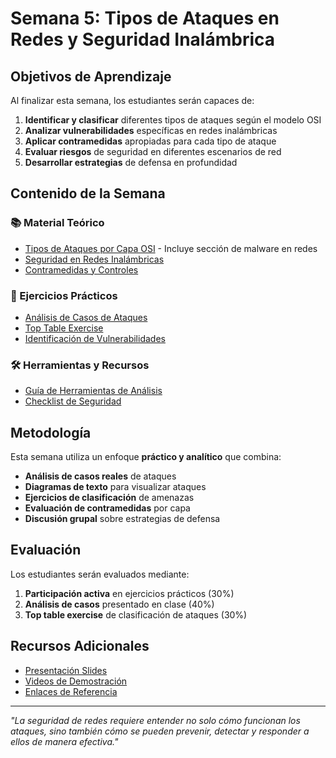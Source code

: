 # Semana 5: Tipos de Ataques en Redes y Seguridad Inalámbrica

## Objetivos de Aprendizaje

Al finalizar esta semana, los estudiantes serán capaces de:

1. **Identificar y clasificar** diferentes tipos de ataques según el modelo OSI
2. **Analizar vulnerabilidades** específicas en redes inalámbricas
3. **Aplicar contramedidas** apropiadas para cada tipo de ataque
4. **Evaluar riesgos** de seguridad en diferentes escenarios de red
5. **Desarrollar estrategias** de defensa en profundidad

## Contenido de la Semana

### 📚 Material Teórico
- [Tipos de Ataques por Capa OSI](01-tipos-ataques-osi.md) - Incluye sección de malware en redes
- [Seguridad en Redes Inalámbricas](02-seguridad-wifi.md)
- [Contramedidas y Controles](03-contramedidas.md)

### 🎯 Ejercicios Prácticos
- [Análisis de Casos de Ataques](04-casos-practicos.md)
- [Top Table Exercise](05-top-table-exercise.md)
- [Identificación de Vulnerabilidades](06-identificacion-vulnerabilidades.md)

### 🛠️ Herramientas y Recursos
- [Guía de Herramientas de Análisis](07-herramientas-analisis.md)
- [Checklist de Seguridad](08-checklist-seguridad.md)

## Metodología

Esta semana utiliza un enfoque **práctico y analítico** que combina:

- **Análisis de casos reales** de ataques
- **Diagramas de texto** para visualizar ataques
- **Ejercicios de clasificación** de amenazas
- **Evaluación de contramedidas** por capa
- **Discusión grupal** sobre estrategias de defensa

## Evaluación

Los estudiantes serán evaluados mediante:

1. **Participación activa** en ejercicios prácticos (30%)
2. **Análisis de casos** presentado en clase (40%)
3. **Top table exercise** de clasificación de ataques (30%)

## Recursos Adicionales

- [Presentación Slides](slides-semana-05.pdf)
- [Videos de Demostración](videos/)
- [Enlaces de Referencia](referencias.md)

---

*"La seguridad de redes requiere entender no solo cómo funcionan los ataques, sino también cómo se pueden prevenir, detectar y responder a ellos de manera efectiva."*
